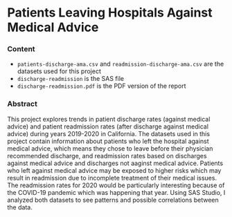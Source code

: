 # Patients Leaving Hospitals Against Medical Advice

### Content
- `patients-discharge-ama.csv` and `readmission-discharge-ama.csv` are the datasets used for this project
- `discharge-readmission` is the SAS file
- `discharge-readmission.pdf` is the PDF version of the report

### Abstract
This project explores trends in patient discharge rates (against medical advice) and patient readmission rates (after discharge against medical advice) during years 2019-2020 in California. The datasets used in this project contain information about patients who left the hospital against medical advice, which means they chose to leave before their physician recommended discharge, and readmission rates based on discharges against medical advice and discharges not aaginst medical advice. Patients who left against medical advice may be exposed to higher risks which may result in readmission due to incomplete treatment of their medical issues. The readmission rates for 2020 would be particularly interesting because of the COVID-19 pandemic which was happening that year. Using SAS Studio, I analyzed both datasets to see patterns and possible correlations between the data.
